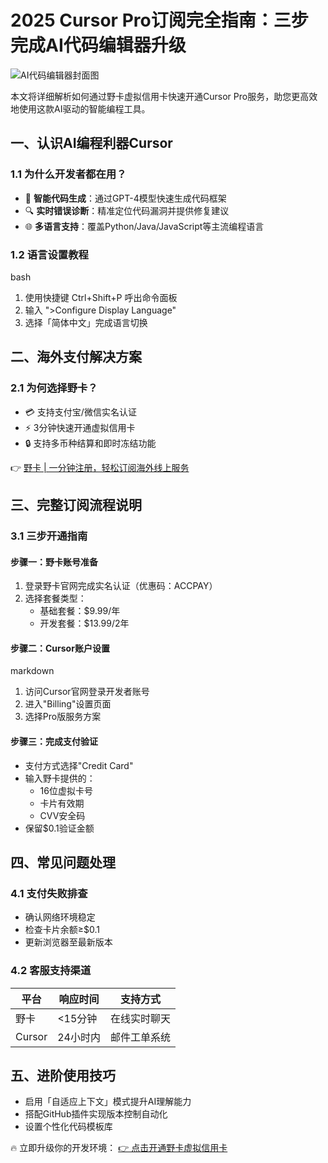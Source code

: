 # 2025 Cursor Pro订阅完全指南：三步完成AI代码编辑器升级

![AI代码编辑器封面图](https://via.placeholder.com/800x400)

本文将详细解析如何通过野卡虚拟信用卡快速开通Cursor Pro服务，助您更高效地使用这款AI驱动的智能编程工具。

## 一、认识AI编程利器Cursor
### 1.1 为什么开发者都在用？
- 🚀 **智能代码生成**：通过GPT-4模型快速生成代码框架
- 🔍 **实时错误诊断**：精准定位代码漏洞并提供修复建议
- 🌐 **多语言支持**：覆盖Python/Java/JavaScript等主流编程语言

### 1.2 语言设置教程
bash
1. 使用快捷键 Ctrl+Shift+P 呼出命令面板
2. 输入 ">Configure Display Language"
3. 选择「简体中文」完成语言切换


## 二、海外支付解决方案
### 2.1 为何选择野卡？
- 💳 支持支付宝/微信实名认证
- ⚡ 3分钟快速开通虚拟信用卡
- 🔒 支持多币种结算和即时冻结功能

👉 [野卡 | 一分钟注册，轻松订阅海外线上服务](https://bbtdd.com/yeka)

## 三、完整订阅流程说明
### 3.1 三步开通指南
#### 步骤一：野卡账号准备
1. 登录野卡官网完成实名认证（优惠码：ACCPAY）
2. 选择套餐类型：
   - 基础套餐：$9.99/年
   - 开发套餐：$13.99/2年

#### 步骤二：Cursor账户设置
markdown
1. 访问Cursor官网登录开发者账号
2. 进入"Billing"设置页面
3. 选择Pro版服务方案


#### 步骤三：完成支付验证
- 支付方式选择"Credit Card"
- 输入野卡提供的：
  - 16位虚拟卡号
  - 卡片有效期
  - CVV安全码
- 保留$0.1验证金额

## 四、常见问题处理
### 4.1 支付失败排查
- 确认网络环境稳定
- 检查卡片余额≥$0.1
- 更新浏览器至最新版本

### 4.2 客服支持渠道
| 平台        | 响应时间   | 支持方式       |
|-------------|------------|----------------|
| 野卡    | <15分钟    | 在线实时聊天   |
| Cursor      | 24小时内   | 邮件工单系统   |

## 五、进阶使用技巧
- 启用「自适应上下文」模式提升AI理解能力
- 搭配GitHub插件实现版本控制自动化
- 设置个性化代码模板库

🔥 立即升级你的开发环境：
[👉 点击开通野卡虚拟信用卡](https://bbtdd.com/yeka)